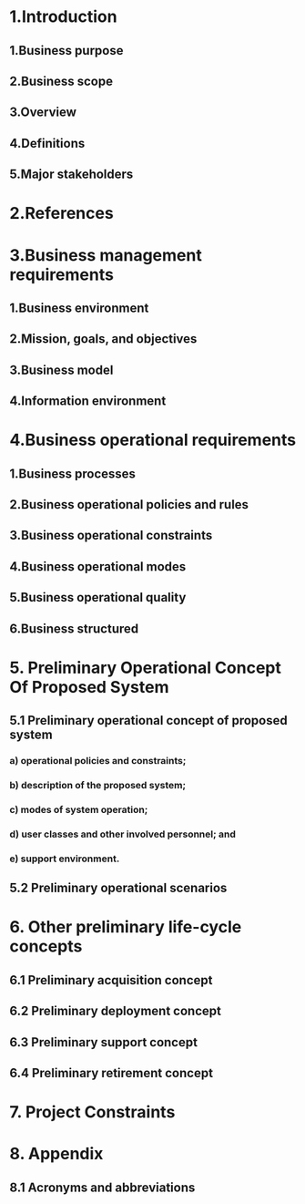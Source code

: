 # 1.Introduction
## 1.Business purpose
## 2.Business scope
## 3.Overview
## 4.Definitions 
## 5.Major stakeholders 
# 2.References
# 3.Business management requirements
## 1.Business environment
## 2.Mission, goals, and objectives
## 3.Business model
## 4.Information environment
# 4.Business operational requirements
## 1.Business processes
## 2.Business operational policies and rules
## 3.Business operational constraints
## 4.Business operational modes
## 5.Business operational quality
## 6.Business structured
# 5. Preliminary Operational Concept Of Proposed System
## 5.1 Preliminary operational concept of proposed system
### a) operational policies and constraints;
### b) description of the proposed system;
### c) modes of system operation;
### d) user classes and other involved personnel; and
### e) support environment.
## 5.2 Preliminary operational scenarios
# 6. Other preliminary life-cycle concepts
## 6.1 Preliminary acquisition concept
## 6.2 Preliminary deployment concept
## 6.3 Preliminary support concept
## 6.4 Preliminary retirement concept
# 7. Project Constraints
# 8. Appendix
## 8.1 Acronyms and abbreviations




